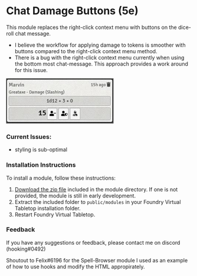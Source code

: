 # Chat Damage Buttons (5e)

This module replaces the right-click context menu with buttons on the dice-roll chat message. 
- I believe the workflow for applying damage to tokens is smoother with buttons compared to the right-click context menu method.
- There is a bug with the right-click context menu currently when using the bottom most chat-message. This approach provides a work around for this issue.

![example](preview.jpg)

### Current Issues:
- styling is sub-optimal

### Installation Instructions

To install a module, follow these instructions:

1. [Download the zip file](https://gitlab.com/hooking/foundry-vtt---chat-damage-buttons/raw/master/chatdamagebuttons5e.zip) included in the module directory. If one is not provided, the module is still in early development.
2. Extract the included folder to `public/modules` in your Foundry Virtual Tabletop installation folder.
3. Restart Foundry Virtual Tabletop.  

### Feedback

If you have any suggestions or feedback, please contact me on discord (hooking#0492)

Shoutout to Felix#6196 for the Spell-Browser module I used as an example of how to use hooks and modify the HTML appropirately.